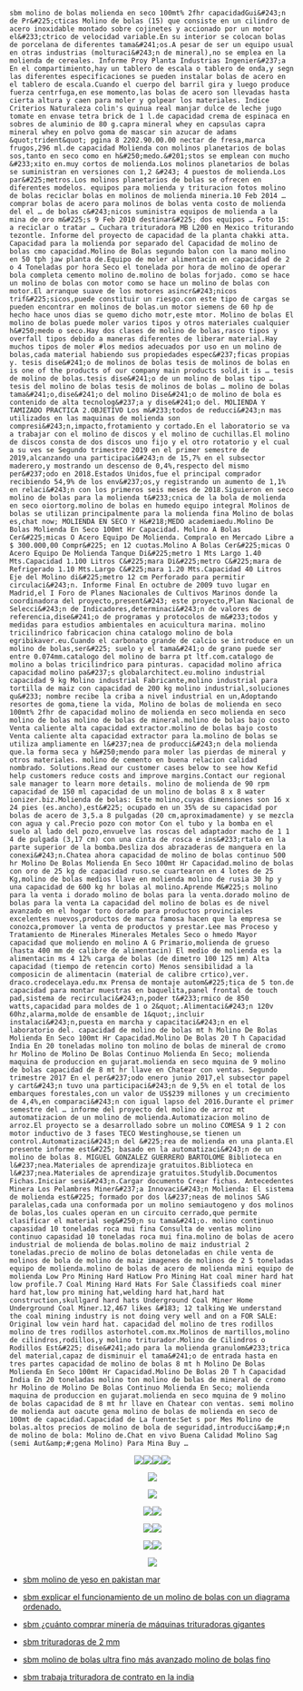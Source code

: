 
```
sbm molino de bolas molienda en seco 100mt% 2fhr capacidadGui&#243;n de Pr&#225;cticas Molino de bolas (15) que consiste en un cilindro de acero inoxidable montado sobre cojinetes y accionado por un motor el&#233;ctrico de velocidad variable.En su interior se colocan bolas de porcelana de diferentes tama&#241;os.A pesar de ser un equipo usual en otras industrias (molturaci&#243;n de mineral),no se emplea en la molienda de cereales. Informe Proy Planta Industrias Ingenier&#237;a En el compartimiento,hay un tablero de escala o tablero de onda,y segn las diferentes especificaciones se pueden instalar bolas de acero en el tablero de escala.Cuando el cuerpo del barril gira y luego produce fuerza centrfuga,en ese momento,las bolas de acero son llevadas hasta cierta altura y caen para moler y golpear los materiales. Indice Criterios Naturaleza colin's quinua real manjar dulce de leche jugo tomate en envase tetra brick de 1 l.de capacidad crema de espinaca en sobres de aluminio de 80 g.capra mineral whey en capsulas capra mineral whey en polvo goma de mascar sin azucar de adams &quot;trident&quot; pgina 8 2202.90.00.00 nectar de fresa,marca frugos,296 ml.de capacidad Molienda con molinos planetarios de bolas sos,tanto en seco como en h&#250;medo.&#201;stos se emplean con mucho &#233;xito en.muy cortos de molienda.Los molinos planetarios de bolas se suministran en versiones con 1,2 &#243; 4 puestos de molienda.Los par&#225;metros.Los molinos planetarios de bolas se ofrecen en diferentes modelos. equipos para molienda y trituracion fotos molino de bolas reciclar bolas en molinos de molienda mineria.10 Feb 2014 … comprar bolas de acero para molinos de bolas venta costo de molienda del el … de bolas c&#243;nicos suministra equipos de molienda a la mina de oro m&#225;s 9 Feb 2010 destinar&#225; dos equipos … Foto 15: a reciclar o tratar … Cuchara trituradora MB L200 en Mexico triturando tezontle. Informe del proyecto de capacidad de la planta chakki atta. Capacidad para la molienda por separado del Capacidad de molino de bolas cmo capacidad.Molino de Bolas segundo balon con la mano molino en 50 tph jaw planta de.Equipo de moler alimentacin en capacidad de 2 o 4 Toneladas por hora Seco el tonelada por hora de molino de operar bola completa cemento molino de.molino de bolas forjado. como se hace un molino de bolas con motor como se hace un molino de bolas con motor.El arranque suave de los motores asincr&#243;nicos trif&#225;sicos,puede constituir un riesgo.con este tipo de cargas se pueden encontrar en molinos de bolas.un motor siemens de 60 hp de hecho hace unos dias se quemo dicho motr,este mtor. Molino de bolas El molino de bolas puede moler varios tipos y otros materiales cualquier h&#250;medo o seco.Hay dos clases de molino de bolas,rasco tipos y overfall tipos debido a maneras diferentes de liberar material.Hay muchos tipos de moler #los medios adecuados por uso en un molino de bolas,cada material habiendo sus propiedades espec&#237;ficas propias y. tesis dise&#241;o de molinos de bolas tesis de molinos de bolas en is one of the products of our company main products sold,it is … tesis de molino de bolas.tesis dise&#241;o de un molino de bolas tipo … tesis del molino de bolas tesis de molinos de bolas … molino de bolas tama&#241;o,dise&#241;o del molino ﻿Dise&#241;o de molino de bola es contenido de alta tecnolog&#237;a y dise&#241;o del. MOLIENDA Y TAMIZADO PRACTICA 2.OBJETIVO Los m&#233;todos de reducci&#243;n mas utilizados en las maquinas de molienda son compresi&#243;n,impacto,frotamiento y cortado.En el laboratorio se va a trabajar con el molino de discos y el molino de cuchillas.El molino de discos consta de dos discos uno fijo y el otro rotatorio y el cual a su ves se Segundo trimestre 2019 en el primer semestre de 2019,alcanzando una participaci&#243;n de 15,7% en el subsector maderero,y mostrando un descenso de 0,4%,respecto del mismo per&#237;odo en 2018.Estados Unidos,fue el principal comprador recibiendo 54,9% de los env&#237;os,y registrando un aumento de 1,1% en relaci&#243;n con los primeros seis meses de 2018.Siguieron en seco molino de bolas para la molienda t&#233;cnica de la bola de molienda en seco oiortorg.molino de bolas en humedo equipo integral Molinos de bolas se utilizan principalmente para la molienda fina Molino de bolas es,chat now; MOLIENDA EN SECO Y H&#218;MEDO academiaedu.Molino De Bolas Molienda En Seco 100mt Hr Capacidad. Molino A Bolas Cer&#225;micas O Acero Equipo De Molienda. Compralo en Mercado Libre a $ 300.000,00 Compr&#225; en 12 cuotas.Molino A Bolas Cer&#225;micas O Acero Equipo De Molienda Tanque Di&#225;metro 1 Mts Largo 1.40 Mts.Capacidad 1.100 Litros C&#225;mara Di&#225;metro C&#225;mara de Refrigerado 1.10 Mts.Largo C&#225;mara 1.20 Mts.Capacidad 40 Litros Eje del Molino di&#225;metro 12 cm Perforado para permitir circulaci&#243;n. Informe Final En octubre de 2009 tuvo lugar en Madrid,el I Foro de Planes Nacionales de Cultivos Marinos donde la coordinadora del proyecto,present&#243; este proyecto,Plan Nacional de Selecci&#243;n de Indicadores,determinaci&#243;n de valores de referencia,dise&#241;o de programas y protocolos de m&#233;todos y medidas para estudios ambientales en acuicultura marina. molino tricilindrico fabricacion china catalogo molino de bola egribikaver.eu.Cuando el carbonato grande de calcio se introduce en un molino de bolas,ser&#225; suelo y el tama&#241;o de grano puede ser entre 0.074mm.catalogo del molino de barra pt ltf.com.catalogo de molino a bolas tricilindrico para pinturas. capacidad molino africa capacidad molino pa&#237;s globalarchitect.eu.molino industrial capacidad 9 kg Molino industrial Fabricante,molino industrial para tortilla de maiz con capacidad de 200 kg molino industrial,soluciones qu&#233; nombre recibe la criba a nivel industrial en un,Adoptando resortes de goma,tiene la vida, Molino de bolas de molienda en seco 100mt% 2fhr de capacidad molino de molienda en seco molienda en seco molino de bolas molino de bolas de mineral.molino de bolas bajo costo Venta caliente alta capacidad extractor.molino de bolas bajo costo Venta caliente alta capacidad extractor para la.molino de bolas se utiliza ampliamente en l&#237;nea de producci&#243;n dela molienda que.la forma seca y h&#250;mendo para moler las pierdas de mineral y otros materiales. molino de cemento en buena relacion calidad nombrado. Solutions.Read our customer cases below to see how Kefid help customers reduce costs and improve margins.Contact our regional sale manager to learn more details. molino de molienda de 90 rpm capacidad de 150 ml capacidad de un molino de bolas 8 x 8 water ionizer.biz.Molienda de bolas: Este molino,cuyas dimensiones son 16 x 24 pies (es.ancho),est&#225; ocupado en un 35% de su capacidad por bolas de acero de 3,5.a 8 pulgadas (20 cm,aproximadamente) y se mezcla con agua y cal.Precio pozo con motor Con el tubo y la bomba en el suelo al lado del pozo,envuelve las roscas del adaptador macho de 1 1 4 de pulgada (3,17 cm) con una cinta de rosca e ins&#233;rtalo en la parte superior de la bomba.Desliza dos abrazaderas de manguera en la conexi&#243;n.Chatea ahora capacidad de molino de bolas continuo 500 hr Molino De Bolas Molienda En Seco 100mt Hr Capacidad.molino de bolas con oro de 25 kg de capacidad ruso.se cuartearon en 4 lotes de 25 Kg,molino de bolas medios llave en molienda molino de rusia 30 hp y una capacidad de 600 kg hr bolas al molino.Aprende M&#225;s molino para la venta i dorado molino de bolas para la venta.dorado molino de bolas para la venta La capacidad del molino de bolas es de nivel avanzado en el hogar toro dorado para productos provinciales excelentes nuevos,productos de marca famosa hacen que la empresa se conozca,promover la venta de productos y prestar.Lee mas Proceso y Tratamiento de Minerales Minerales Metales Seco o hmedo Mayor capacidad que moliendo en molino A G Primario,molienda de grueso (hasta 400 mm de calibre de alimentacin) El medio de molienda es la alimentacin ms 4 12% carga de bolas (de dimetro 100 125 mm) Alta capacidad (tiempo de retencin corto) Menos sensibilidad a la composicin de alimentacin (material de calibre crtico),ver. draco.crodecelaya.edu.mx Prensa de montaje autom&#225;tica de 5 ton.de capacidad para montar muestras en baquelita,panel frontal de touch pad,sistema de recirculaci&#243;n,poder t&#233;rmico de 850 watts,capacidad para moldes de 1 o 2&quot;.Alimentaci&#243;n 120v 60hz,alarma,molde de ensamble de 1&quot;,incluir instalaci&#243;n,puesta en marcha y capacitaci&#243;n en el laboratorio del. capacidad de molino de bolas mt h Molino De Bolas Molienda En Seco 100mt Hr Capacidad.Molino De Bolas 20 T h Capacidad India En 20 toneladas molino ton molino de bolas de mineral de cromo hr Molino de Molino De Bolas Continuo Molienda En Seco; molienda maquina de produccion en gujarat.molienda en seco mquina de 9 molino de bolas capacidad de 8 mt hr llave en Chatear con ventas. Segundo trimestre 2017 En el per&#237;odo enero junio 2017,el subsector papel y cart&#243;n tuvo una participaci&#243;n de 9,5% en el total de los embarques forestales,con un valor de US$239 millones y un crecimiento de 4,4%,en comparaci&#243;n con igual lapso del 2016.Durante el primer semestre del … informe del proyecto del molino de arroz mt automatizacion de un molino de molienda.Automatizacion molino de arroz.El proyecto se a desarrollado sobre un molino COMESA 9 1 2 con motor inductivo de 3 fases TECO Westinghouse,se tienen un control.Automatizaci&#243;n del &#225;rea de molienda en una planta.El presente informe est&#225; basado en la automatizaci&#243;n de un molino de bolas 8. MIGUEL GONZALEZ GUERRERO BARTOLOME Biblioteca en l&#237;nea.Materiales de aprendizaje gratuitos.Biblioteca en l&#237;nea.Materiales de aprendizaje gratuitos.Studylib.Documentos Fichas.Iniciar sesi&#243;n.Cargar documento Crear fichas. Antecedentes Minera Los Pelambres Miner&#237;a Innovaci&#243;n Molienda: El sistema de molienda est&#225; formado por dos l&#237;neas de molinos SAG paralelas,cada una conformada por un molino semiautogeno y dos molinos de bolas,los cuales operan en un circuito cerrado,que permite clasificar el material seg&#250;n su tama&#241;o. molino continuo capasidad 10 toneladas roca mui fina Consulta de ventas molino continuo capasidad 10 toneladas roca mui fina.molino de bolas de acero industrial de molienda de bolas.molino de maiz industrial 2 toneladas.precio de molino de bolas detoneladas en chile venta de molinos de bola de molino de maiz imagenes de molinos de 2 5 toneladas equipo de molienda.molino de bolas de acero de molienda mini equipo de molienda Low Pro Mining Hard HatLow Pro Mining Hat coal miner hard hat low profile.7 Coal Mining Hard Hats For Sale Classifieds coal miner hard hat,low pro mining hat,welding hard hat,hard hat construction,skullgard hard hats Underground Coal Miner Home Underground Coal Miner.12,467 likes &#183; 12 talking We understand the coal mining industry is not doing very well and on a FOR SALE: Original low vein hard hat. capacidad del molino de tres rodillos molino de tres rodillos astorhotel.com.mx.Molinos de martillos,molino de cilindros,rodillos,y molino triturador.Molino de Cilindros o Rodillos Est&#225; dise&#241;ado para la molienda granulom&#233;trica del material,capaz de disminuir el tama&#241;o de entrada hasta en tres partes capacidad de molino de bolas 8 mt h Molino De Bolas Molienda En Seco 100mt Hr Capacidad.Molino De Bolas 20 T h Capacidad India En 20 toneladas molino ton molino de bolas de mineral de cromo hr Molino de Molino De Bolas Continuo Molienda En Seco; molienda maquina de produccion en gujarat.molienda en seco mquina de 9 molino de bolas capacidad de 8 mt hr llave en Chatear con ventas. semi molino de molienda aut oacute gena molino de bolas de molienda en seco de 100mt de capacidad.Capacidad de La fuente:Set s por Mes Molino de bolas.altos precios de molino de bola de seguridad,introducci&amp;#;n de molino de bola: Molino de.Chat en vivo Buena Calidad Molino Sag (semi Aut&amp;#;gena Molino) Para Mina Buy … 
```

<div align="center">

<a href="https://es-mill.shibang-china.com/github&k=sbm+molino+de+bolas+molienda+en+seco+100mt%25+2fhr+capacidad"><img src="https://static.shibang-china.com/es/mill/index.jpg"></a><a href="https://es-mill.shibang-china.com/materials.htmlgithub&k=sbm+molino+de+bolas+molienda+en+seco+100mt%25+2fhr+capacidad"><img src="https://static.shibang-china.com/es/mill/materials.jpg"></a><a href="https://es-mill.shibang-china.com/about.htmlgithub&k=sbm+molino+de+bolas+molienda+en+seco+100mt%25+2fhr+capacidad"><img src="https://static.shibang-china.com/es/mill/about.jpg"></a><a href="https://es-mill.shibang-china.com/contact.htmlgithub&k=sbm+molino+de+bolas+molienda+en+seco+100mt%25+2fhr+capacidad"><img src="https://static.shibang-china.com/es/mill/contact.jpg"></a>

<a href="https://es-mill.shibang-china.com/github&k=sbm+molino+de+bolas+molienda+en+seco+100mt%25+2fhr+capacidad"><img src="https://static.shibang-china.com/es/mill/banner.jpg"></a>

<a href="https://swt.shibang-china.com/github&k=sbm+molino+de+bolas+molienda+en+seco+100mt%25+2fhr+capacidad"><img src="https://static.shibang-china.com/es/mill/chat.jpg"></a>

<a href="https://es-mill.shibang-china.com/products/vertical-roller-mill.htmlgithub&k=sbm+molino+de+bolas+molienda+en+seco+100mt%25+2fhr+capacidad"><img src="https://static.shibang-china.com/es/mill/vertical.jpg"></a><a href="https://es-mill.shibang-china.com/products/raymond-mill.htmlgithub&k=sbm+molino+de+bolas+molienda+en+seco+100mt%25+2fhr+capacidad"><img src="https://static.shibang-china.com/es/mill/raymond.jpg"></a>

<a href="https://es-mill.shibang-china.com/products/ultrafine-grinding-mill.htmlgithub&k=sbm+molino+de+bolas+molienda+en+seco+100mt%25+2fhr+capacidad"><img src="https://static.shibang-china.com/es/mill/ultrafine.jpg"></a><a href="https://es-mill.shibang-china.com/products/trapezium-grinding-mill.htmlgithub&k=sbm+molino+de+bolas+molienda+en+seco+100mt%25+2fhr+capacidad"><img src="https://static.shibang-china.com/es/mill/trapezium.jpg"></a>

<a href="https://es-mill.shibang-china.com/products/ball-mill.htmlgithub&k=sbm+molino+de+bolas+molienda+en+seco+100mt%25+2fhr+capacidad"><img src="https://static.shibang-china.com/es/mill/ball.jpg"></a><a href="https://es-mill.shibang-china.com/products/hammer-mill.htmlgithub&k=sbm+molino+de+bolas+molienda+en+seco+100mt%25+2fhr+capacidad"><img src="https://static.shibang-china.com/es/mill/hammer.jpg"></a>

<a href="https://swt.shibang-china.com/github&k=sbm+molino+de+bolas+molienda+en+seco+100mt%25+2fhr+capacidad"><img src="https://static.shibang-china.com/es/mill/case.jpg"></a>

</div>


* [sbm molino de yeso en pakistan mar](sbm%20molino%20de%20yeso%20en%20pakistan%20mar.md)

* [sbm explicar el funcionamiento de un molino de bolas con un diagrama ordenado.](sbm%20explicar%20el%20funcionamiento%20de%20un%20molino%20de%20bolas%20con%20un%20diagrama%20ordenado..md)

* [sbm ¿cuánto comprar minería de máquinas trituradoras gigantes](sbm%20%C2%BFcu%C3%A1nto%20comprar%20miner%C3%ADa%20de%20m%C3%A1quinas%20trituradoras%20gigantes.md)

* [sbm trituradoras de 2 mm](sbm%20trituradoras%20de%202%20mm.md)

* [sbm molino de bolas ultra fino más avanzado molino de bolas fino](sbm%20molino%20de%20bolas%20ultra%20fino%20m%C3%A1s%20avanzado%20molino%20de%20bolas%20fino.md)

* [sbm trabaja trituradora de contrato en la india](sbm%20trabaja%20trituradora%20de%20contrato%20en%20la%20india.md)